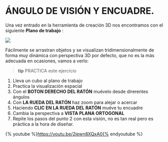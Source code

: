 # ÁNGULO DE VISIÓN Y ENCUADRE.

Una vez entrado en la herramienta de creación 3D nos encontramos con el siguiente **Plano de trabajo** :

![](/assets/diseño3D.jpg)

Fácilmente se arrastran objetos y se visualizan tridimensionalmente de forma muy dinámica con perspectiva 3D por defecto, que no es la más adecuada en ocasiones, vamos a verlo:

>**tip**
>PRACTICA este ejercicio

1. Lleva un cubo al plano de trabajo
1. Practica la visualización espacial
  1. Con el **BOTON DERECHO DEL RATÓN** muévelo desde direrentes ángulos
  1. Con **LA RUEDA DEL RATÓN** haz zoom para alejar o acercar
  1. Haciendo **CLIC EN LA RUEDA DEL RATÓN** muéve tu encuadre
1. Cambia la perspectiva a **VISTA PLANA ORTOGONAL**
  1. Repite los pasos del punto 2 con esta visión, no es tan real pero es práctica a la hora de diseñar.

{% youtube %}https://youtu.be/2jewn8XQxA0{% endyoutube %}
